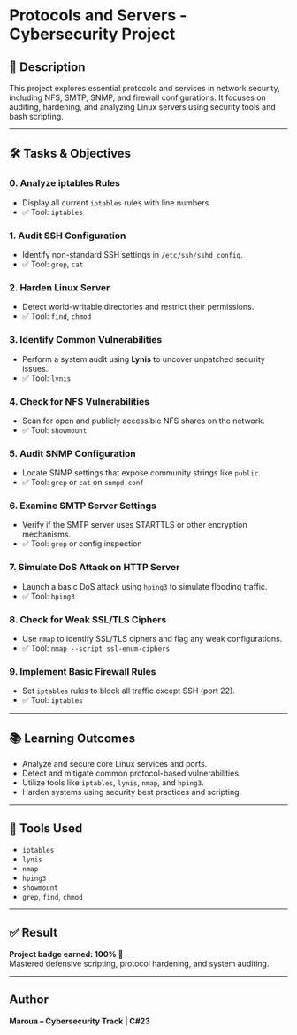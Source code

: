 # Protocols and Servers - Cybersecurity Project

## 🧠 Description

This project explores essential protocols and services in network security, including NFS, SMTP, SNMP, and firewall configurations. It focuses on auditing, hardening, and analyzing Linux servers using security tools and bash scripting.

---

## 🛠️ Tasks & Objectives

### 0. Analyze iptables Rules
- Display all current `iptables` rules with line numbers.
- ✅ Tool: `iptables`

### 1. Audit SSH Configuration
- Identify non-standard SSH settings in `/etc/ssh/sshd_config`.
- ✅ Tool: `grep`, `cat`

### 2. Harden Linux Server
- Detect world-writable directories and restrict their permissions.
- ✅ Tool: `find`, `chmod`

### 3. Identify Common Vulnerabilities
- Perform a system audit using **Lynis** to uncover unpatched security issues.
- ✅ Tool: `lynis`

### 4. Check for NFS Vulnerabilities
- Scan for open and publicly accessible NFS shares on the network.
- ✅ Tool: `showmount`

### 5. Audit SNMP Configuration
- Locate SNMP settings that expose community strings like `public`.
- ✅ Tool: `grep` or `cat` on `snmpd.conf`

### 6. Examine SMTP Server Settings
- Verify if the SMTP server uses STARTTLS or other encryption mechanisms.
- ✅ Tool: `grep` or config inspection

### 7. Simulate DoS Attack on HTTP Server
- Launch a basic DoS attack using `hping3` to simulate flooding traffic.
- ✅ Tool: `hping3`

### 8. Check for Weak SSL/TLS Ciphers
- Use `nmap` to identify SSL/TLS ciphers and flag any weak configurations.
- ✅ Tool: `nmap --script ssl-enum-ciphers`

### 9. Implement Basic Firewall Rules
- Set `iptables` rules to block all traffic except SSH (port 22).
- ✅ Tool: `iptables`

---

## 📚 Learning Outcomes

- Analyze and secure core Linux services and ports.
- Detect and mitigate common protocol-based vulnerabilities.
- Utilize tools like `iptables`, `lynis`, `nmap`, and `hping3`.
- Harden systems using security best practices and scripting.

---

## 🧰 Tools Used

- `iptables`
- `lynis`
- `nmap`
- `hping3`
- `showmount`
- `grep`, `find`, `chmod`

---

## ✅ Result

**Project badge earned: 100% 🏅**  
Mastered defensive scripting, protocol hardening, and system auditing.

---

## Author

**Maroua – Cybersecurity Track | C#23**
